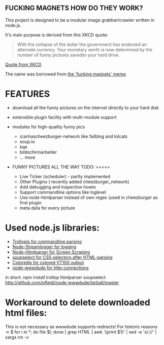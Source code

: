 FUCKING MAGNETS HOW DO THEY WORK?
---------------------------------

This project is designed to be a modular image grabber/crawler written in node.js.

It's main purpose is derived from this XKCD quote:

> With the collapse of the dollar the government has endorsed an alternate currency.
> Your monetary worth is now determined by the number of funny pictures savedto your hard drive.

[Quote from XKCD](http://xkcd.com/512/)

The name was borrowed from [the 'fucking magnets' meme](http://knowyourmeme.com/memes/f-cking-magnets-how-do-they-work).


FEATURES
=======
- download all the funny pictures on the internet directly to your hard disk
- extensible plugin facility with multi-module support
- modules for high-quality funny pics 
    - icanhascheezburger-network like failblog and lolcats
    - soup.io
    - kqe 
    - bildschirmarbeiter
    - ... more
- FUNNY PICTURES ALL THE WAY
TODO:
=====

  * Live Ticker (scheduler) - partly implemented
  * Other Plugins ( recently added cheezburger\_network)
  * Add debugging and inspection howto
  * Support commandline options like loglevel 
  * Use node-htmlparser instead of own regex (used in cheezburger as first
    plugin
  * meta data for every picture

Used node.js libraries:
=======================
  
  * [Trollopjs for commandline parsing](http://github.com/bentomas/trollopjs)
  * [Node-Streamlogger for logging](http://github.com/andrewvc/node-streamlogger)
  * [Node-Htmlparser for Screen Scraping](http://github.com/tautologistics/node-htmlparser)
  * [soupselect for CSS selectors after HTML-parsing](http://github.com/harryf/node-soupselect.git)
  * [Coloredjs for colored VT100 output](http://github.com/pfleidi/colored.js)
  * [node-wwwdude for http-connections](http://github.com/pfleidi/node-wwwdude.git)

in short:
npm install trollop htmlparser soupselect http://github.com/pfleidi/node-wwwdude/tarball/master 

Workaround to delete downloaded html files:
===========================================
This is not necessary  as wwwdude supports redirects!
For historic reasons -> $ for i in *; do file $i; done  | grep HTML | awk '{print $1}' | sed -e 's/://' | xargs rm -v
